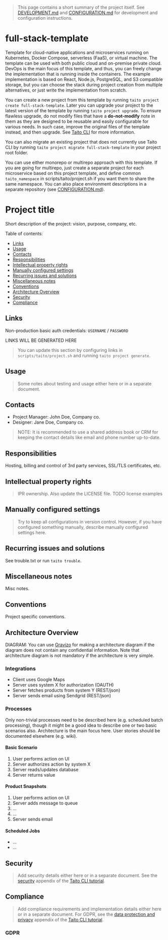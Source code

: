> This page contains a short summary of the project itself. See [DEVELOPMENT.md](scripts/taito/DEVELOPMENT.md) and [CONFIGURATION.md](scripts/taito/CONFIGURATION.md) for development and configuration instructions.

[//]: # "TEMPLATE NOTE START"

# full-stack-template

Template for cloud-native applications and microservices running on Kubernetes, Docker Compose, serverless (FaaS), or virtual machine. The template can be used with both public cloud and on-premise private cloud. DevOps is the main focus of this template, and thus, you can freely change the implementation that is running inside the containers. The example implementation is based on React, Node.js, PostgreSQL, and S3 compatible storage, but you can choose the stack during project creation from multiple alternatives, or just write the implementation from scratch.

You can create a new project from this template by running `taito project create full-stack-template`. Later you can upgrade your project to the latest version of the template by running `taito project upgrade`. To ensure flawless upgrade, do not modify files that have a **do-not-modify** note in them as they are designed to be reusable and easily configurable for various needs. In such case, improve the original files of the template instead, and then upgrade. See [Taito CLI](https://taitounited.github.io/taito-cli/) for more information.

You can also migrate an existing project that does not currently use Taito CLI by running `taito project migrate full-stack-template` in your project root folder.

You can use either monorepo or multirepo approach with this template. If you are going for multirepo, just create a separate project for each microservice based on this project template, and define common `taito_namespace` in scripts/taito/project.sh if you want them to share the same namespace. You can also place environment descriptions in a separate repository (see [CONFIGURATION.md](scripts/taito/CONFIGURATION.md#environment-descriptions-in-a-separate-repository)).

[//]: # "TEMPLATE NOTE END"

# Project title

Short description of the project: vision, purpose, company, etc.

Table of contents:

- [Links](#links)
- [Usage](#usage)
- [Contacts](#contacts)
- [Responsibilities](#responsibilities)
- [Intellectual property rights](#intellectual-property-rights)
- [Manually configured settings](#manually-configured-settings)
- [Recurring issues and solutions](#recurring-issues-and-solutions)
- [Miscellaneous notes](#miscellaneous-notes)
- [Conventions](#conventions)
- [Architecture Overview](#architecture-overview)
- [Security](#security)
- [Compliance](#compliance)

## Links

Non-production basic auth credentials: `USERNAME` / `PASSWORD`

[//]: # "GENERATED LINKS START"

LINKS WILL BE GENERATED HERE

[//]: # "GENERATED LINKS END"

> You can update this section by configuring links in `scripts/taito/project.sh` and running `taito project generate`.

## Usage

> Some notes about testing and usage either here or in a separate document.

## Contacts

- Project Manager: John Doe, Company co.
- Designer: Jane Doe, Company co.

> NOTE: It is recommended to use a shared address book or CRM for keeping the contact details like email and phone number up-to-date.

## Responsibilities

Hosting, billing and control of 3rd party services, SSL/TLS certificates, etc.

## Intellectual property rights

> IPR ownership. Also update the LICENSE file. TODO license examples

## Manually configured settings

> Try to keep all configurations in version control. However, if you have configured something manually, describe manually configured settings here.

## Recurring issues and solutions

See trouble.txt or run `taito trouble`.

## Miscellaneous notes

Misc notes.

## Conventions

Project specific conventions.

## Architecture Overview

DIAGRAM: You can use [Gravizo](https://www.gravizo.com) for making a architecture diagram if the diagram does not contain any confidential information. Note that architecture diagram is not mandatory if the architecture is very simple.

### Integrations

- Client uses Google Maps
- Server uses system X for authorization (OAUTH)
- Server fetches products from system Y (REST/json)
- Server sends email using Sendgrid (REST/json)

### Processes

Only non-trivial processes need to be described here (e.g. scheduled batch processing), though it might be a good idea to describe one or two basic scenarios also. Architecture is the main focus here. User stories should be documented elsewhere (e.g. wiki).

#### Basic Scenario

1. User performs action on UI
2. Server authorizes action by system X
3. Server reads/updates database
4. Server returns value

#### Product Snapshots

1. User performs action on UI
2. Server adds message to queue
3. ...
4. ...
5. Server sends email

#### Scheduled Jobs

- ...
- ...

## Security

> Add security details either here or in a separate document. See the [security](https://taitounited.github.io/taito-cli/tutorial/d-security/) appendix of the [Taito CLI tutorial](https://taitounited.github.io/taito-cli/tutorial).

## Compliance

> Add compliance requirements and implementation details either here or in a separate document. For GDPR, see the [data protection and privacy](https://taitounited.github.io/taito-cli/tutorial/e-data-protection-and-privacy) appendix of the [Taito CLI tutorial](https://taitounited.github.io/taito-cli/tutorial).

### GDPR
